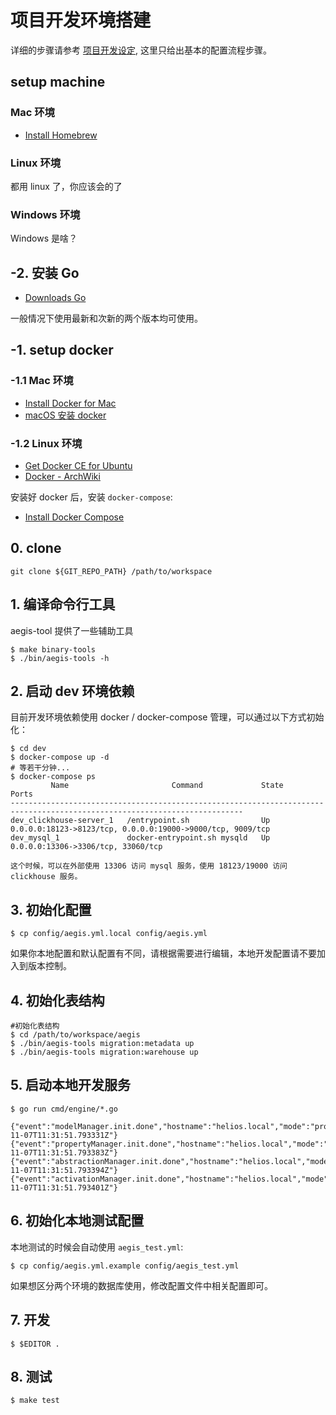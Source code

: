 # 项目开发环境搭建

详细的步骤请参考 [项目开发设定](./setup.md), 这里只给出基本的配置流程步骤。

## setup machine

### Mac 环境

- [Install Homebrew](https://brew.sh/)

### Linux 环境

都用 linux 了，你应该会的了

### Windows 环境

Windows 是啥？

## -2. 安装 Go

- [Downloads Go](https://golang.org/dl/)

一般情况下使用最新和次新的两个版本均可使用。

## -1. setup docker

### -1.1 Mac 环境

- [Install Docker for Mac](https://docs.docker.com/docker-for-mac/install/)
- [macOS 安装 docker](https://yeasy.gitbooks.io/docker_practice/install/mac.html)

### -1.2 Linux 环境

- [Get Docker CE for Ubuntu](https://docs.docker.com/install/linux/docker-ce/ubuntu/)
- [Docker - ArchWiki](https://wiki.archlinux.org/index.php/Docker)

安装好 docker 后，安装 `docker-compose`:

- [Install Docker Compose](https://docs.docker.com/compose/install/)

## 0. clone

```
git clone ${GIT_REPO_PATH} /path/to/workspace
```

## 1. 编译命令行工具

aegis-tool 提供了一些辅助工具

```
$ make binary-tools
$ ./bin/aegis-tools -h
```

## 2. 启动 dev 环境依赖
      
目前开发环境依赖使用 docker / docker-compose 管理，可以通过以下方式初始化：

```
$ cd dev
$ docker-compose up -d
# 等若干分钟...
$ docker-compose ps
         Name                       Command             State                             Ports                           
--------------------------------------------------------------------------------------------------------------------------
dev_clickhouse-server_1   /entrypoint.sh                Up      0.0.0.0:18123->8123/tcp, 0.0.0.0:19000->9000/tcp, 9009/tcp
dev_mysql_1               docker-entrypoint.sh mysqld   Up      0.0.0.0:13306->3306/tcp, 33060/tcp    

这个时候，可以在外部使用 13306 访问 mysql 服务，使用 18123/19000 访问 clickhouse 服务。
```

## 3. 初始化配置

```
$ cp config/aegis.yml.local config/aegis.yml
```

如果你本地配置和默认配置有不同，请根据需要进行编辑，本地开发配置请不要加入到版本控制。

## 4. 初始化表结构

```
#初始化表结构
$ cd /path/to/workspace/aegis
$ ./bin/aegis-tools migration:metadata up
$ ./bin/aegis-tools migration:warehouse up
```

## 5. 启动本地开发服务

```
$ go run cmd/engine/*.go

{"event":"modelManager.init.done","hostname":"helios.local","mode":"production","server":"engine","time":"2019-11-07T11:31:51.793331Z"}
{"event":"propertyManager.init.done","hostname":"helios.local","mode":"production","server":"engine","time":"2019-11-07T11:31:51.793383Z"}
{"event":"abstractionManager.init.done","hostname":"helios.local","mode":"production","server":"engine","time":"2019-11-07T11:31:51.793394Z"}
{"event":"activationManager.init.done","hostname":"helios.local","mode":"production","server":"engine","time":"2019-11-07T11:31:51.793401Z"}
```

## 6. 初始化本地测试配置


本地测试的时候会自动使用 `aegis_test.yml`:

```
$ cp config/aegis.yml.example config/aegis_test.yml
```

如果想区分两个环境的数据库使用，修改配置文件中相关配置即可。

## 7. 开发

```
$ $EDITOR .
```

## 8. 测试

```
$ make test
```
